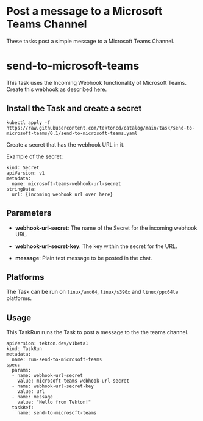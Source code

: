 # Post a message to a Microsoft Teams Channel

These tasks post a simple message to a Microsoft Teams Channel.

# send-to-microsoft-teams

This task uses the Incoming Webhook functionality of Microsoft Teams.
Create this webhook as described [here](https://docs.microsoft.com/en-us/microsoftteams/platform/webhooks-and-connectors/how-to/add-incoming-webhook).

## Install the Task and create a secret

```
kubectl apply -f https://raw.githubusercontent.com/tektoncd/catalog/main/task/send-to-microsoft-teams/0.1/send-to-microsoft-teams.yaml
```

Create a secret that has the webhook URL in it.

Example of the secret:
```
kind: Secret
apiVersion: v1
metadata:
  name: microsoft-teams-webhook-url-secret
stringData:
  url: {incoming webhook url over here}
```

## Parameters

* **webhook-url-secret**: The name of the Secret for the incoming webhook URL.

* **webhook-url-secret-key**: The key within the secret for the URL.

* **message**: Plain text message to be posted in the chat.

## Platforms

The Task can be run on `linux/amd64`, `linux/s390x` and `linux/ppc64le` platforms.

## Usage

This TaskRun runs the Task to post a message to the the teams channel.

```
apiVersion: tekton.dev/v1beta1
kind: TaskRun
metadata:
  name: run-send-to-microsoft-teams
spec:
  params:
  - name: webhook-url-secret
    value: microsoft-teams-webhook-url-secret
  - name: webhook-url-secret-key
    value: url
  - name: message
    value: "Hello from Tekton!"
  taskRef:
    name: send-to-microsoft-teams

```
